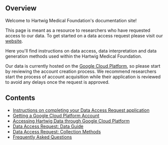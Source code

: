 ## Overview

Welcome to Hartwig Medical Foundation's documentation site! 

This page is meant as a resource to researchers who have requested access to our data. To get started on a data access request please visit our [website](https://www.hartwigmedicalfoundation.nl/en/data/data-acces-request/).

Here you'll find instructions on data access, data interpretation and data generation methods used within the Hartwig Medical Foundation.

Our data is currently hosted on the [Google Cloud Platform](https://cloud.google.com/), so please start by reviewing the account creation process. 
We recommend researchers start the process of account acquisition while their application is reviewed to avoid any delays once the request is approved.

## Contents

* [Instructions on completing your Data Access Request application](data-access-request-application.md)
* [Getting a Google Cloud Platform Account](getting-a-Google-account.md)
* [Accessing Hartwig Data through Google Cloud Platform](accessing-hartwig-data-through-gcp.md)
* [Data Access Request: Data Guide](data-access-request-guide.md)
* [Data Access Request: Collection Methods](data-access-request-methods.md)
* [Frequently Asked Questions](data-access-request-faq.md)

